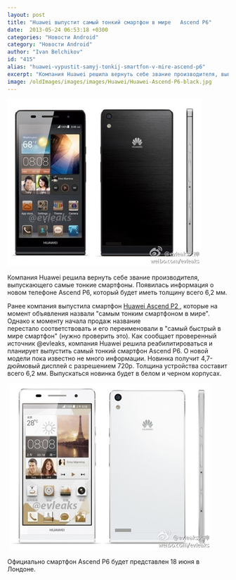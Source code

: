 ```yaml
---
layout: post
title: "Huawei выпустит самый тонкий смартфон в мире   Ascend P6"
date:  2013-05-24 06:53:18 +0300
categories: "Новости Android"
category: "Новости Android"
author: "Ivan Belchikov"
id: "415"
alias: "huawei-vypustit-samyj-tonkij-smartfon-v-mire-ascend-p6"
excerpt: "Компания Huawei решила вернуть себе звание производителя, выпускающего самые тонкие смартфоны. Появилась информация о новом телефоне Ascend P6, который будет иметь толщину всего 6,2 мм."
image: /oldImages/images/images/Huawei/Huawei-Ascend-P6-black.jpg
---
```

<img src="/oldImages/images/images/Huawei/Huawei-Ascend-P6-black.jpg" alt="Huawei Ascend P6 черный" />

Компания Huawei решила вернуть себе звание производителя, выпускающего самые тонкие смартфоны. Появилась информация о новом телефоне Ascend P6, который будет иметь толщину всего 6,2 мм.


Ранее компания выпустила смартфон <a href="index.php?option=com_content&amp;view=article&amp;id=246&amp;catid=8&amp;Itemid=102">Huawei Ascend P2 </a>, которые на момент объявления назвали "самым тонким смартфоном в мире". Однако к моменту начала продаж название перестало соответствовать и его переименовали в "самый быстрый в мире смартфон" (нужно проверить это). Как сообщает проверенный источник @evleaks, компания Huawei решила реабилитироваться и планирует выпустить самый тонкий смартфон Ascend P6. О новой модели пока известно не много информации. Новинка получит 4,7-дюймовый дисплей с разрешением 720p. Толщина устройства составит всего 6,2 мм. Выпускаться новинка будет в белом и черном корпусах.

 <img src="/oldImages/images/images/Huawei/Huawei-Ascend-P6-white.jpg" alt="Huawei Ascend P6 белый" />

Официально смартфон Ascend P6 будет представлен 18 июня в Лондоне.
